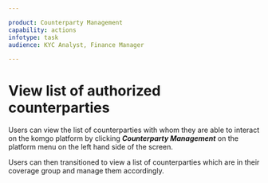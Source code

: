 ```yaml
---

product: Counterparty Management
capability: actions
infotype: task
audience: KYC Analyst, Finance Manager

---
```


# View list of authorized counterparties

Users can view the list of counterparties with whom they are able to interact on the komgo platform by clicking _**Counterparty Management**_ on the platform menu on the left hand side of the screen.

Users can then transitioned to view a list of counterparties which are in their coverage group and manage them accordingly.

